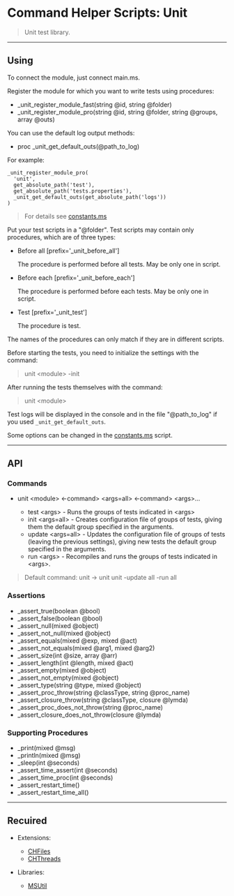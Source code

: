 # Command Helper Scripts: Unit

>Unit test library.

***

## Using

To connect the module, just connect main.ms.

Register the module for which you want to write tests using procedures:

- _unit_register_module_fast(string @id, string @folder)
- _unit_register_module_pro(string @id, string @folder, string @groups, array @outs)

You can use the default log output methods:

- proc _unit_get_default_outs(@path_to_log)

For example:

```ms
_unit_register_module_pro(
  'unit',
  get_absolute_path('test'),
  get_absolute_path('tests.properties'),
  _unit_get_default_outs(get_absolute_path('logs'))
)
```

>For details see [constants.ms](constants.ms)

Put your test scripts in a "@folder". Test scripts may contain only procedures, which are of three types:

- Before all [prefix='_unit_before_all']

  The procedure is performed before all tests. May be only one in script.

- Before each [prefix='_unit_before_each']

  The procedure is performed before each tests. May be only one in script.

- Test [prefix='_unit_test']

  The procedure is test.

The names of the procedures can only match if they are in different scripts.

Before starting the tests, you need to initialize the settings with the command:

>unit \<module\> -init

After running the tests themselves with the command:

>unit \<module\>

Test logs will be displayed in the console and in the file "@path_to_log" if you used ```_unit_get_default_outs```.

Some options can be changed in the [constants.ms](constants.ms) script.

***

## API

### Commands

- unit \<module\> <-command> \<args=all\> <-command> \<args\>...

  - test \<args\> - Runs the groups of tests indicated in \<args\>
  - init \<args=all\> - Creates configuration file of groups of tests, giving them the default group specified in the arguments.
  - update \<args=all\> - Updates the configuration file of groups of tests (leaving the previous settings), giving new tests the default group specified in the arguments.
  - run \<args\> - Recompiles and runs the groups of tests indicated in \<args\>.

> Default command: unit -> unit unit -update all -run all

### Assertions

- _assert_true(boolean @bool)
- _assert_false(boolean @bool)
- _assert_null(mixed @object)
- _assert_not_null(mixed @object)
- _assert_equals(mixed @exp, mixed @act)
- _assert_not_equals(mixed @arg1, mixed @arg2)
- _assert_size(int @size, array @arr)
- _assert_length(int @length, mixed @act)
- _assert_empty(mixed @object)
- _assert_not_empty(mixed @object)
- _assert_type(string @type, mixed @object)
- _assert_proc_throw(string @classType, string @proc_name)
- _assert_closure_throw(string @classType, closure @lymda)
- _assert_proc_does_not_throw(string @proc_name)
- _assert_closure_does_not_throw(closure @lymda)

### Supporting Procedures

- _print(mixed @msg)
- _println(mixed @msg)
- _sleep(int @seconds)
- _assert_time_assert(int @seconds)
- _assert_time_proc(int @seconds)
- _assert_restart_time()
- _assert_restart_time_all()

***

## Recuired

- Extensions:
  - [CHFiles](https://letsbuild.net/jenkins/job/CHFiles/)
  - [CHThreads](https://github.com/Community-Cadabra-Project/CHThreads)

- Libraries:
  - [MSUtil](https://github.com/Community-Cadabra-Project/MSUtil)
